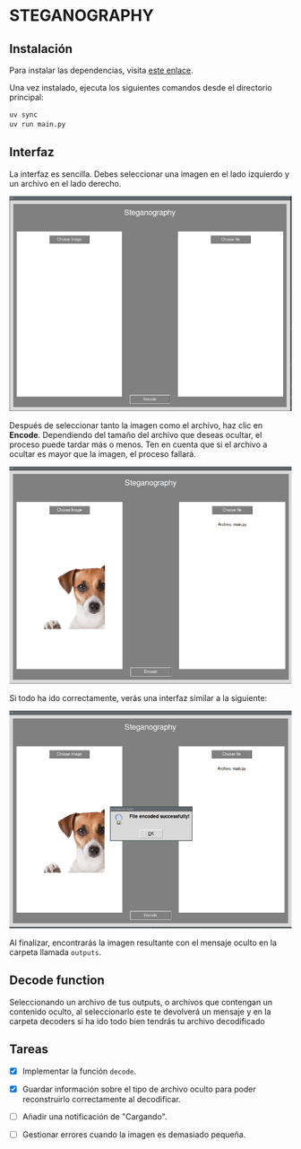 
# STEGANOGRAPHY

## Instalación

Para instalar las dependencias, visita [este enlace](https://github.com/astral-sh/uv).

Una vez instalado, ejecuta los siguientes comandos desde el directorio principal:

```bash
uv sync
uv run main.py
```

## Interfaz

La interfaz es sencilla. Debes seleccionar una imagen en el lado izquierdo y un archivo en el lado derecho.

![Interfaz Principal](images/image.png)

Después de seleccionar tanto la imagen como el archivo, haz clic en **Encode**. Dependiendo del tamaño del archivo que deseas ocultar, el proceso puede tardar más o menos. Ten en cuenta que si el archivo a ocultar es mayor que la imagen, el proceso fallará.

![Interfaz con Botón Encode](images/image_1.png)

Si todo ha ido correctamente, verás una interfaz similar a la siguiente:

![Interfaz de Éxito](images/image_2.png)

Al finalizar, encontrarás la imagen resultante con el mensaje oculto en la carpeta llamada `outputs`.


## Decode function
Seleccionando un archivo de tus outputs, o archivos que contengan un contenido oculto, al seleccionarlo este te devolverá un mensaje y en 
la carpeta decoders si ha ido todo bien tendrás tu archivo decodificado

## Tareas

- [X] Implementar la función `decode`.
- [X] Guardar información sobre el tipo de archivo oculto para poder reconstruirlo correctamente al decodificar.
- [ ] Añadir una notificación de "Cargando".
- [ ] Gestionar errores cuando la imagen es demasiado pequeña.


